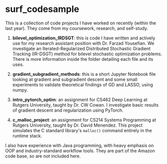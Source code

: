 # surf_codesample

This is a collection of code projects I have worked on recently (within the last year). They come from my coursework, research, and self-study.

1. **bilevel_optimization_IRDSGT**: this is code I have written and actively use for my research assistant position with Dr. Farzad Yousefian. We investigate an Iterated-Regularized Distributed Stochastic Gradient Tracking (IR-DSGT) method for bilevel stochastic optimization problems. There is more information inside the folder detailing each file and its uses.

2. **gradient_subgradient_methods**: this is a short Jupyter Notebook file looking at gradient and subgradient descent and some small experiments to validate theoretical findings of GD and LASSO, using numpy.

3. **intro_pytorch_optim**: an assignment for CS462 Deep Learning at Rutgers University, taught by Dr. CW Cowan. I investigate basic results of gradient descent and regularization using PyTorch.

4. **c_malloc_project**: an assignment for CS214 Systems Programming at Rutgers University, taught by Dr. David Menendez. This project simulates the C standard library's `malloc()` command entirely in the runtime stack.

I also have experience with Java programming, with heavy emphasis on OOP and industry-standard workflow tools. They are part of the Amazon code base, so are not included here.
